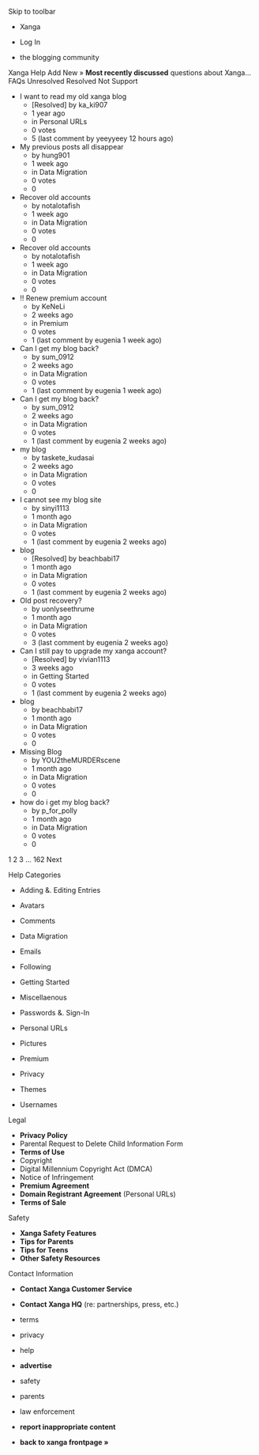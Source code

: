 Skip to toolbar

*   Xanga

*   Log In

*   the blogging community

Xanga Help Add New » **Most recently discussed** questions about Xanga… FAQs Unresolved Resolved Not Support

*   I want to read my old xanga blog
    *   \[Resolved\] by ka\_ki907
    *   1 year ago
    *   in Personal URLs
    *   0 votes
    *   5 (last comment by yeeyyeey 12 hours ago)
*   My previous posts all disappear
    *   by hung901
    *   1 week ago
    *   in Data Migration
    *   0 votes
    *   0
*   Recover old accounts
    *   by notalotafish
    *   1 week ago
    *   in Data Migration
    *   0 votes
    *   0
*   Recover old accounts
    *   by notalotafish
    *   1 week ago
    *   in Data Migration
    *   0 votes
    *   0
*   !! Renew premium account
    *   by KeNeLi
    *   2 weeks ago
    *   in Premium
    *   0 votes
    *   1 (last comment by eugenia 1 week ago)
*   Can I get my blog back?
    *   by sum\_0912
    *   2 weeks ago
    *   in Data Migration
    *   0 votes
    *   1 (last comment by eugenia 1 week ago)
*   Can I get my blog back?
    *   by sum\_0912
    *   2 weeks ago
    *   in Data Migration
    *   0 votes
    *   1 (last comment by eugenia 2 weeks ago)
*   my blog
    *   by taskete\_kudasai
    *   2 weeks ago
    *   in Data Migration
    *   0 votes
    *   0
*   I cannot see my blog site
    *   by sinyi1113
    *   1 month ago
    *   in Data Migration
    *   0 votes
    *   1 (last comment by eugenia 2 weeks ago)
*   blog
    *   \[Resolved\] by beachbabi17
    *   1 month ago
    *   in Data Migration
    *   0 votes
    *   1 (last comment by eugenia 2 weeks ago)
*   Old post recovery?
    *   by uonlyseethrume
    *   1 month ago
    *   in Data Migration
    *   0 votes
    *   3 (last comment by eugenia 2 weeks ago)
*   Can I still pay to upgrade my xanga account?
    *   \[Resolved\] by vivian1113
    *   3 weeks ago
    *   in Getting Started
    *   0 votes
    *   1 (last comment by eugenia 2 weeks ago)
*   blog
    *   by beachbabi17
    *   1 month ago
    *   in Data Migration
    *   0 votes
    *   0
*   Missing Blog
    *   by YOU2theMURDERscene
    *   1 month ago
    *   in Data Migration
    *   0 votes
    *   0
*   how do i get my blog back?
    *   by p\_for\_polly
    *   1 month ago
    *   in Data Migration
    *   0 votes
    *   0

1 2 3 ... 162 Next

Help Categories

*   Adding &. Editing Entries
*   Avatars
*   Comments
*   Data Migration
*   Emails
*   Following
*   Getting Started
*   Miscellaenous

*   Passwords &. Sign-In
*   Personal URLs
*   Pictures
*   Premium
*   Privacy
*   Themes
*   Usernames

Legal

*   **Privacy Policy**
*   Parental Request to Delete Child Information Form
*   **Terms of Use**
*   Copyright
*   Digital Millennium Copyright Act (DMCA)
*   Notice of Infringement
*   **Premium Agreement**
*   **Domain Registrant Agreement** (Personal URLs)
*   **Terms of Sale**

Safety

*   **Xanga Safety Features**
*   **Tips for Parents**
*   **Tips for Teens**
*   **Other Safety Resources**

Contact Information

*   **Contact Xanga Customer Service**
*   **Contact Xanga HQ** (re: partnerships, press, etc.)

*   terms
*   privacy
*   help
*   **advertise**

*   safety
*   parents
*   law enforcement
*   **report inappropriate content**

*   **back to xanga frontpage »**